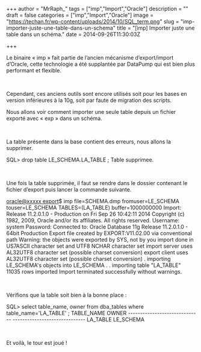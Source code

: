 +++
author = "MrRaph_"
tags = ["imp","Import","Oracle"]
description = ""
draft = false
categories = ["imp","Import","Oracle"]
image = "https://techan.fr/wp-content/uploads/2014/10/SQL_term.png"
slug = "imp-importer-juste-une-table-dans-un-schema"
title = "[imp] Importer juste une table dans un schéma."
date = 2014-09-26T11:30:03Z

+++


Le binaire « imp » fait partie de l’ancien mécanisme d’export/import d’Oracle, cette technologie a été supplantée par DataPump qui est bien plus performant et flexible.  
  
  

Cependant, ces anciens outils sont encore utilisés soit pour les bases en version inférieures à la 10g, soit par faute de migration des scripts.

Nous allons voir comment importer une seule table depuis un fichier exporté avec « exp » dans un schéma.

 

La table présente dans la base contient des erreurs, nous allons la supprimer.

SQL> drop table LE_SCHEMA.LA_TABLE ; Table supprimee.

 

Une fois la table supprimée, il faut se rendre dans le dossier contenant le fichier d’export puis lancer la commande suivante.

[oracle@xxxxx export](BASE)$ imp file=SCHEMA.dmp fromuser=LE_SCHEMA touser=LE_SCHEMA TABLES=\(LA_TABLE\) buffer=1000000000 Import: Release 11.2.0.1.0 - Production on Fri Sep 26 10:42:11 2014 Copyright (c) 1982, 2009, Oracle and/or its affiliates. All rights reserved. Username: system Password: Connected to: Oracle Database 11g Release 11.2.0.1.0 - 64bit Production Export file created by EXPORT:V11.02.00 via conventional path Warning: the objects were exported by SYS, not by you import done in US7ASCII character set and UTF8 NCHAR character set import server uses AL32UTF8 character set (possible charset conversion) export client uses AL32UTF8 character set (possible charset conversion) . importing LE_SCHEMA's objects into LE_SCHEMA . . importing table "LA_TABLE" 11035 rows imported Import terminated successfully without warnings.

 

Vérifions que la table soit bien à la bonne place :

SQL> select table_name, owner from dba_tables where table_name='LA_TABLE' ; TABLE_NAME OWNER ------------------------------ ------------------------------ LA_TABLE LE_SCHEMA

 

Et voilà, le tour est joué !


